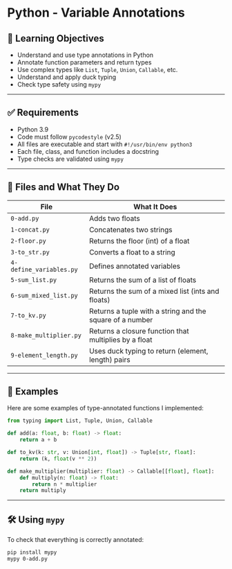 # Python - Variable Annotations

## 🚀 Learning Objectives

- Understand and use type annotations in Python
- Annotate function parameters and return types
- Use complex types like `List`, `Tuple`, `Union`, `Callable`, etc.
- Understand and apply duck typing
- Check type safety using `mypy`

---

## ✅ Requirements

- Python 3.9
- Code must follow `pycodestyle` (v2.5)
- All files are executable and start with `#!/usr/bin/env python3`
- Each file, class, and function includes a docstring
- Type checks are validated using `mypy`

---

## 📁 Files and What They Do

| File                    | What It Does                                                  |
|-------------------------|----------------------------------------------------------------|
| `0-add.py`              | Adds two floats                                               |
| `1-concat.py`           | Concatenates two strings                                      |
| `2-floor.py`            | Returns the floor (int) of a float                            |
| `3-to_str.py`           | Converts a float to a string                                  |
| `4-define_variables.py` | Defines annotated variables                                   |
| `5-sum_list.py`         | Returns the sum of a list of floats                          |
| `6-sum_mixed_list.py`   | Returns the sum of a mixed list (ints and floats)            |
| `7-to_kv.py`            | Returns a tuple with a string and the square of a number     |
| `8-make_multiplier.py`  | Returns a closure function that multiplies by a float        |
| `9-element_length.py`   | Uses duck typing to return (element, length) pairs           |

---

## 🧪 Examples

Here are some examples of type-annotated functions I implemented:

```python
from typing import List, Tuple, Union, Callable

def add(a: float, b: float) -> float:
    return a + b

def to_kv(k: str, v: Union[int, float]) -> Tuple[str, float]:
    return (k, float(v ** 2))

def make_multiplier(multiplier: float) -> Callable[[float], float]:
    def multiply(n: float) -> float:
        return n * multiplier
    return multiply
```

---

## 🛠 Using `mypy`

To check that everything is correctly annotated:

```bash
pip install mypy
mypy 0-add.py
```
